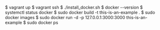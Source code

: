 $ vagrant up
$ vagrant ssh
$ ./install_docker.sh
$ docker --version
$ systemctl status docker
$ sudo docker build -t this-is-an-example .
$ sudo docker images
$ sudo docker run -d -p 127.0.0.1:3000:3000 this-is-an-example
$ sudo docker ps